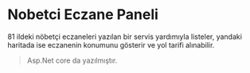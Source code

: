 # Nobetci Eczane Paneli
81 ildeki nöbetçi eczaneleri yazılan bir servis yardımıyla listeler, yandaki haritada ise eczanenin konumunu gösterir ve yol tarifi alınabilir. 
> Asp.Net core da yazılmıştır.
